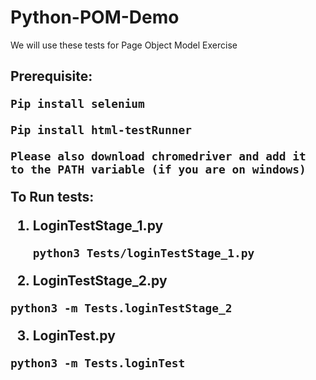 # Python-POM-Demo 

We will use these tests for Page Object Model Exercise 

<h2>Prerequisite:

 `Pip install selenium`

`Pip install html-testRunner` 

`Please also download chromedriver and add it to the PATH variable (if you are on windows)`

To Run tests: 
1. LoginTestStage_1.py

   `python3 Tests/loginTestStage_1.py`

2. LoginTestStage_2.py

  `python3 -m Tests.loginTestStage_2`
  
3. LoginTest.py 

  `python3 -m Tests.loginTest`
